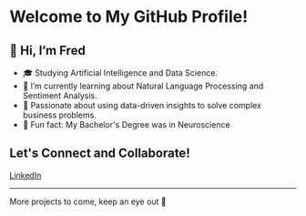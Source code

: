 # Welcome to My GitHub Profile!

👋 Hi, I’m Fred
---------------------

- 🎓 Studying Artificial Intelligence and Data Science.
- 🌱 I’m currently learning about Natural Language Processing and Sentiment Analysis.
- 💼 Passionate about using data-driven insights to solve complex business problems.
- 🧠 Fun fact: My Bachelor's Degree was in Neuroscience

## Let's Connect and Collaborate!
[LinkedIn](https://www.linkedin.com/in/fred-sabu/)

---

More projects to come, keep an eye out 👀


<!---
FredSabu/FredSabu is a ✨ special ✨ repository because its `README.md` (this file) appears on your GitHub profile.
You can click the Preview link to take a look at your changes.
--->
